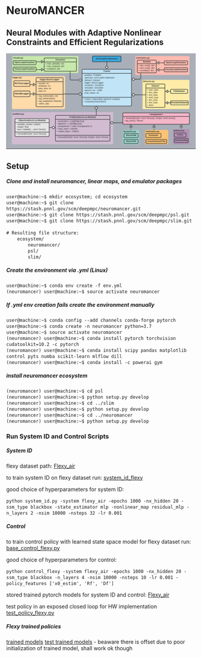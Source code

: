# NeuroMANCER
## Neural Modules with Adaptive Nonlinear Constraints and 	Efficient Regularizations
![UML diagram](neuromancer/figs/class_diagram.png)

## Setup

##### Clone and install neuromancer, linear maps, and emulator packages
```console
user@machine:~$ mkdir ecosystem; cd ecosystem
user@machine:~$ git clone https://stash.pnnl.gov/scm/deepmpc/neuromancer.git
user@machine:~$ git clone https://stash.pnnl.gov/scm/deepmpc/psl.git
user@machine:~$ git clone https://stash.pnnl.gov/scm/deepmpc/slim.git

# Resulting file structure:
    ecosystem/
        neuromancer/
        psl/
        slim/
```

##### Create the environment via .yml (Linux)

```console
user@machine:~$ conda env create -f env.yml
(neuromancer) user@machine:~$ source activate neuromancer
```

##### If .yml env creation fails create the environment manually

```console
user@machine:~$ conda config --add channels conda-forge pytorch
user@machine:~$ conda create -n neuromancer python=3.7
user@machine:~$ source activate neuromancer
(neuromancer) user@machine:~$ conda install pytorch torchvision cudatoolkit=10.2 -c pytorch
(neuromancer) user@machine:~$ conda install scipy pandas matplotlib control pyts numba scikit-learn mlflow dill
(neuromancer) user@machine:~$ conda install -c powerai gym
```

##### install neuromancer ecosystem 

```console
(neuromancer) user@machine:~$ cd psl
(neuromancer) user@machine:~$ python setup.py develop
(neuromancer) user@machine:~$ cd ../slim
(neuromancer) user@machine:~$ python setup.py develop
(neuromancer) user@machine:~$ cd ../neuromancer
(neuromancer) user@machine:~$ python setup.py develop
```

### Run System ID and Control Scripts


##### System ID

flexy dataset path: [Flexy_air](https://github.com/pnnl/FlexyAirDeepMPC/tree/master/neuromancer/neuromancer/datasets/Flexy_air)

to train system ID on flexy dataset run: [system_id_flexy](https://github.com/pnnl/FlexyAirDeepMPC/blob/master/neuromancer/neuromancer/train_scripts/system_id_flexy.py)

good choice of hyperparameters for system ID:
```console
python system_id.py -system flexy_air -epochs 1000 -nx_hidden 20 -ssm_type blackbox -state_estimator mlp -nonlinear_map residual_mlp -n_layers 2 -nsim 10000 -nsteps 32 -lr 0.001
```

##### Control 

to train control policy with learned state space model for flexy dataset run: [base_control_flexy.py](https://github.com/pnnl/FlexyAirDeepMPC/blob/master/neuromancer/neuromancer/train_scripts/base_control_flexy.py)

good choice of hyperparameters for control:
```console
python control_flexy -system flexy_air -epochs 1000 -nx_hidden 20 -ssm_type blackbox -n_layers 4 -nsim 10000 -nsteps 10 -lr 0.001 -policy_features ['x0_estim', 'Rf', 'Df']
```

stored trained pytorch models for system ID and control: [Flexy_air](https://github.com/pnnl/FlexyAirDeepMPC/tree/master/neuromancer/neuromancer/datasets/Flexy_air)

test policy in an exposed closed loop for HW implementation [test_policy_flexy.py](https://github.com/pnnl/FlexyAirDeepMPC/blob/master/neuromancer/neuromancer/train_scripts/test_policy_flexy.py)

##### Flexy trained policies
[trained models](https://github.com/pnnl/FlexyAirDeepMPC/tree/master/neuromancer/neuromancer/datasets/Flexy_air/device_test_models)
[test trained models](https://github.com/pnnl/FlexyAirDeepMPC/blob/master/neuromancer/neuromancer/train_scripts/test_policy_flexy.py) - beaware there is offset due to poor initialization of trained model, shall work ok though

 
